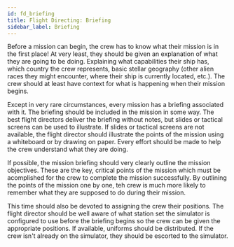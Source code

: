 ```yaml
---
id: fd_briefing
title: Flight Directing: Briefing
sidebar_label: Briefing
---
```


Before a mission can begin, the crew has to know what their mission is in the
first place! At very least, they should be given an explanation of what they are
going to be doing. Explaining what capabilities their ship has, which country
the crew represents, basic stellar geography (other alien races they might
encounter, where their ship is currently located, etc.). The crew should at
least have context for what is happening when their mission begins.

Except in very rare circumstances, every mission has a briefing associated with
it. The briefing should be included in the mission in some way. The best flight
directors deliver the briefing without notes, but slides or tactical screens can
be used to illustrate. If slides or tactical screens are not available, the
flight director should illustrate the points of the mission using a whiteboard
or by drawing on paper. Every effort should be made to help the crew understand
what they are doing.

If possible, the mission briefing should very clearly outline the mission
objectives. These are the key, critical points of the mission which must be
acomplished for the crew to complete the mission successfully. By outlining the
points of the mission one by one, teh crew is much more likely to remember what
they are supposed to do during their mission.

This time should also be devoted to assigning the crew their positions. The
flight director should be well aware of what station set the simulator is
configured to use before the briefing begins so the crew can be given the
appropriate positions. If available, uniforms should be distributed. If the crew
isn't already on the simulator, they should be escorted to the simulator.
